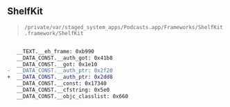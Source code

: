 ## ShelfKit

> `/private/var/staged_system_apps/Podcasts.app/Frameworks/ShelfKit.framework/ShelfKit`

```diff

   __TEXT.__eh_frame: 0xb990
   __DATA_CONST.__auth_got: 0x41b8
   __DATA_CONST.__got: 0x1e10
-  __DATA_CONST.__auth_ptr: 0x2f20
+  __DATA_CONST.__auth_ptr: 0x2dd8
   __DATA_CONST.__const: 0x17340
   __DATA_CONST.__cfstring: 0x5e0
   __DATA_CONST.__objc_classlist: 0x660

```
